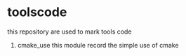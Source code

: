 # toolscode
this repository are used to mark tools code
1. cmake_use
  this module record the simple use of cmake
